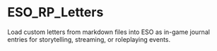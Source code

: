 # ESO_RP_Letters
Load custom letters from markdown files into ESO as in-game journal entries for storytelling, streaming, or roleplaying events.
